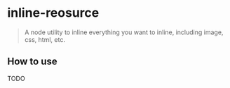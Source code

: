 inline-reosurce
========

> A node utility to inline everything you want to inline, including image, css, html, etc.

## How to use

TODO

